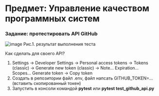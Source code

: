 # Предмет: Управление качеством программных систем
### Задание: протестировать API GitHub


![image](https://github.com/kralya-git/github_API_testing/assets/113534398/e81a70b1-83c6-4fcf-bced-2e2d86c1905f)
Рис.1. результат выполнения теста


Как сделать для своего API?
1. Settings -> Developer Settings -> Personal access tokens -> Tokens (classic) -> Generate new token (classic) -> Note... Expiration... Scopes... Generate token -> Copy token
2. Создать в репозитории файл .env, файл напсать GITHUB_TOKEN=... (вставить скопированный токен)
3. Запустить в консоли командой **pytest** или **pytest test_github_api.py**
